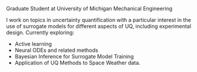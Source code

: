 Graduate Student at University of Michigan Mechanical Engineering

I work on topics in uncertainty quantification with a particular interest in the use of surrogate models for different aspects of UQ, including experimental design. Currently exploring:

- Active learning
- Neural ODEs and related methods
- Bayesian Inference for Surrogate Model Training
- Application of UQ Methods to Space Weather data.
